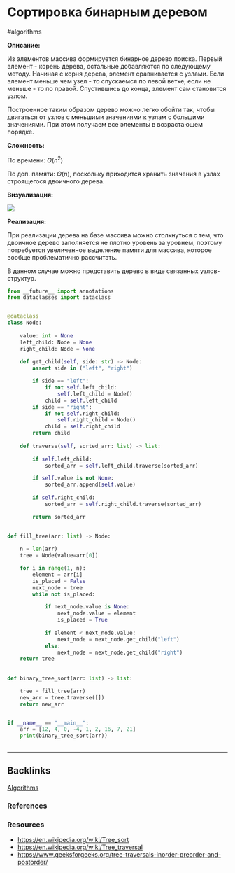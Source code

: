 # Сортировка бинарным деревом
#algorithms 

**Описание:** 

Из элементов массива формируется бинарное дерево поиска. Первый элемент - корень дерева, остальные добавляются по следующему методу. Начиная с корня дерева, элемент сравнивается с узлами. Если элемент меньше чем узел - то спускаемся по левой ветке, если не меньше - то по правой. Спустившись до конца, элемент сам становится узлом.

Построенное таким образом дерево можно легко обойти так, чтобы двигаться от узлов с меньшими значениями к узлам с большими значениями. При этом получаем все элементы в возрастающем порядке.

**Сложность:** 

По времени: 
$O(n^2)$

По доп. памяти:
$\Theta(n)$, поскольку приходится хранить значения в узлах строящегося двоичного дерева.

**Визуализация:**

![](https://habrastorage.org/webt/uo/6e/d8/uo6ed8lcpyvdpg9fzfwsye2pnuu.gif)


**Реализация:**

При реализации дерева на базе массива можно столкнуться с тем, что двоичное дерево заполняется не плотно уровень за уровнем, поэтому потребуется увеличенное выделение памяти для массива, которое вообще проблематично рассчитать.

В данном случае можно представить дерево в виде связанных узлов-структур.

```python
from __future__ import annotations
from dataclasses import dataclass


@dataclass
class Node:
    
    value: int = None
    left_child: Node = None
    right_child: Node = None
    
    def get_child(self, side: str) -> Node:
        assert side in ("left", "right")

        if side == "left":
            if not self.left_child:
                self.left_child = Node()
            child = self.left_child
        if side == "right": 
            if not self.right_child:
                self.right_child = Node() 
            child = self.right_child
        return child
    
    def traverse(self, sorted_arr: list) -> list:
 
        if self.left_child:
            sorted_arr = self.left_child.traverse(sorted_arr)

        if self.value is not None:
            sorted_arr.append(self.value)
        
        if self.right_child:
            sorted_arr = self.right_child.traverse(sorted_arr)

        return sorted_arr
        
                  
def fill_tree(arr: list) -> Node:

    n = len(arr)
    tree = Node(value=arr[0])

    for i in range(1, n):
        element = arr[i]
        is_placed = False
        next_node = tree
        while not is_placed:

            if next_node.value is None:
                next_node.value = element
                is_placed = True
            
            if element < next_node.value:
                next_node = next_node.get_child("left")
            else:
                next_node = next_node.get_child("right")
    return tree
    
                  
def binary_tree_sort(arr: list) -> list:

    tree = fill_tree(arr)
    new_arr = tree.traverse([])
    return new_arr


if __name__ == "__main__":
    arr = [12, 4, 0, -4, 1, 2, 16, 7, 21]
    print(binary_tree_sort(arr))
    
```

---
## Backlinks
[Algorithms](../Algorithms.md)

### References

### Resources
* https://en.wikipedia.org/wiki/Tree_sort
* https://en.wikipedia.org/wiki/Tree_traversal
* https://www.geeksforgeeks.org/tree-traversals-inorder-preorder-and-postorder/





